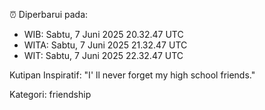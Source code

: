 ⏰ Diperbarui pada:
- WIB: Sabtu, 7 Juni 2025 20.32.47 UTC
- WITA: Sabtu, 7 Juni 2025 21.32.47 UTC
- WIT: Sabtu, 7 Juni 2025 22.32.47 UTC

Kutipan Inspiratif:
"I' ll never forget my high school friends."


Kategori: friendship

